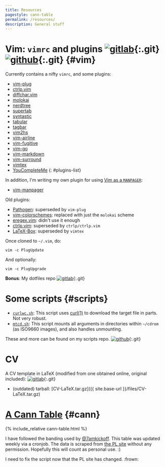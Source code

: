 ```yaml
---
title: Resources
pagestyle: cann-table
permalink: /resources/
description: General stuff
---
```

# Vim: `vimrc` and plugins [![gitlab]](https://git.cse.iitb.ac.in/murukesh/vimrc){:.git} [![github]](https://github.com/murukeshm/vimrc){:.git} {#vim}

Currently contains a nifty `vimrc`, and some plugins:

- [vim-plug](https://github.com/junegunn/vim-plug)
- [ctrlp.vim](https://github.com/ctrlpvim/ctrlp.vim.git)
- [diffchar.vim](https://github.com/vim-scripts/diffchar.vim)
- [molokai](https://github.com/tomasr/molokai.git)
- [nerdtree](https://github.com/scrooloose/nerdtree.git)
- [supertab](https://github.com/ervandew/supertab)
- [syntastic](https://github.com/scrooloose/syntastic)
- [tabular](https://github.com/godlygeek/tabular.git)
- [tagbar](https://github.com/majutsushi/tagbar.git)
- [vim2hs](https://github.com/dag/vim2hs)
- [vim-airline](https://github.com/bling/vim-airline)
- [vim-fugitive](https://github.com/tpope/vim-fugitive.git)
- [vim-go](https://github.com/fatih/vim-go.git)
- [vim-markdown](https://github.com/gabrielelana/vim-markdown)
- [vim-surround](https://github.com/tpope/vim-surround.git)
- [vimtex](https://github.com/lervag/vimtex)
- [YouCompleteMe](https://github.com/Valloric/YouCompleteMe.git)
{: #plugins-list}

In addition, I'm writing my own plugin for using [Vim as a
`MANPAGER`](/2015/08/28/vim-for-man.html):

- [vim-manpager](https://github.com/murukesh/vim-manpager)

Old plugins:

- [Pathogen](http://www.vim.org/scripts/script.php?script_id=2332): superseded
  by `vim-plug`
- [vim-colorschemes](https://github.com/flazz/vim-colorschemes.git): replaced
  with just the `molokai` scheme
- [eregex.vim](https://github.com/othree/eregex.vim.git): didn't use it enough
- [ctrlp.vim](https://github.com/kien/ctrlp.vim): superseded by `ctrlp/ctrlp.vim`
- [LaTeX-Box](https://github.com/LaTeX-Box-Team/LaTeX-Box.git): superseded by `vimtex`

Once cloned to `~/.vim`, do:

    vim -c PlugUpdate

And optionally:

    vim -c PlugUpgrade

**Bonus**: My dotfiles repo [![gitlab]](https://git.cse.iitb.ac.in/murukesh/home){:.git}

<!-- section -->

# Some scripts {#scripts}

- [`curlwc.sh`](https://github.com/murukeshm/scripts/blob/master/curlwc.sh):
This script uses [curl(1)](http://manpages.ubuntu.com/curl.1) to download the
target file in parts. Not very robust.
- [`mtcd.sh`](https://github.com/murukeshm/scripts/blob/master/mtcd.sh):
This script mounts all arguments in directories within `~/cdrom` (as ISO9660
images), and also handles unmounting.

These and more can be found on my scripts repo. [![github]](https://github.com/murukeshm/scripts){:.git}

<!-- section -->

# CV
A CV template in LaTeX (modified from one obtained online, original included):
[![gitlab]](https://git.cse.iitb.ac.in/murukesh/cv){:.git}

- (outdated) tarball: [CV-LaTeX.tar.gz]({{ site.base-url }}/files/CV-LaTeX.tar.gz)

<!-- section -->

# [A Cann Table][cann-table] {#cann}

<div id="cann-table-area">
{% include_relative cann-table.html %}
</div>

I have followed the banding used by [@7amkickoff][7amkickoff].  This table was
updated weekly via a cronjob.  The data is scraped from [the PL site][epl]
without any permission.  Hopefully this will count as personal use. :)

I need to fix the script now that the PL site has changed. :frown:

[cann-table]: https://www.sussex.ac.uk/Users/iane/cannyclubs.php
[7amkickoff]: http://www.7amkickoff.com/2012/cann-tables-show-the-gap-between-arsenal-and-the-top-is-smaller-than-you-think/
[epl]: http://www.premierleague.com/en-gb/matchday/league-table.html

[gitlab]: ../images/gitlab.png
[github]: ../images/github.png
